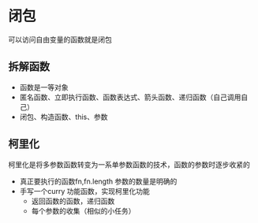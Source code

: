 # 闭包
可以访问自由变量的函数就是闭包

## 拆解函数
- 函数是一等对象 
- 匿名函数、立即执行函数、函数表达式、箭头函数、递归函数（自己调用自己）
- 闭包、构造函数、this、参数

## 柯里化
柯里化是将多参数函数转变为一系单参数函数的技术，函数的参数时逐步收紧的
- 真正要执行的函数fn,fn.length 参数的数量是明确的
- 手写一个curry 功能函数，实现柯里化功能
  - 返回函数的函数，递归函数
  - 每个参数的收集（相似的小任务）
  
